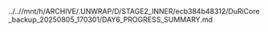 ../..//mnt/h/ARCHIVE/.UNWRAP/D/STAGE2_INNER/ecb384b48312/DuRiCore_backup_20250805_170301/DAY6_PROGRESS_SUMMARY.md
